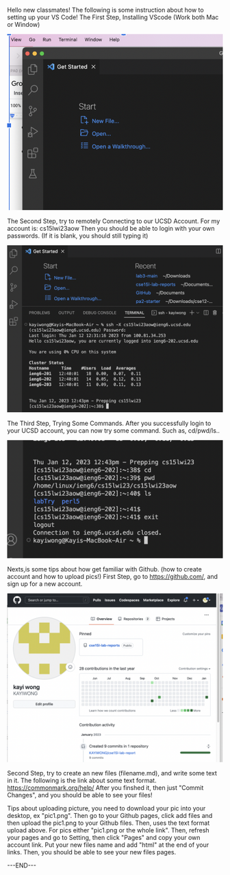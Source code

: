 Hello new classmates! The following is some instruction about how to setting up your VS Code! 
The First Step, Installing VScode (Work both Mac or Window)

![Image](pic1.png)


The Second Step, try to remotely Connecting to our UCSD Account. 
For my account is: cs15lwi23aow 
Then you should be able to login with your own passwords. 
(If it is blank, you should still typing it)

![Image](pic2.png)


The Third Step, Trying Some Commands. After you successfully login to your UCSD account, you can now try some command. Such as, cd/pwd/ls..

![Image](pic3.png)

Nexts,is some tips about how get familiar with Github. (how to create account and how to upload pics!)
First Step, go to https://github.com/, and sign up for a new account. 

![Image](pic4.png)

Second Step, try to create an new files (filename.md), and write some text in it. 
The following is the link about some text format. https://commonmark.org/help/
After you finshed it, then just "Commit Changes", and you should be able to see your files! 

Tips about uploading picture, you need to download your pic into your desktop, ex "pic1.png". Then go to your Github pages, click add files and then upload the pic1.png to your Github files. Then, uses the text format upload above. For pics either "pic1.png or the whole link". Then, refresh your pages and go to Setting, then click "Pages" and copy your own account link. Put your new files name and add "html" at the end of your links. Then, you should be able to see your new files pages. 

---END---


